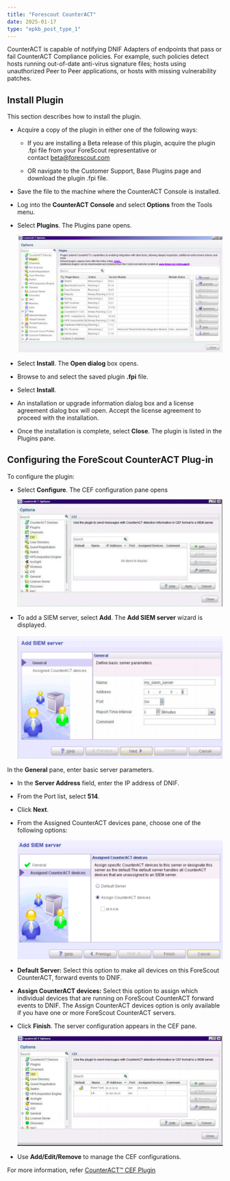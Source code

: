 ```yaml
---
title: "Forescout CounterACT"
date: 2025-01-17
type: "epkb_post_type_1"
---
```


CounterACT is capable of notifying DNIF Adapters of endpoints that pass or fail CounterACT Compliance policies. For example, such policies detect hosts running out-of-date anti-virus signature files; hosts using unauthorized Peer to Peer applications, or hosts with missing vulnerability patches.

## **Install Plugin**

This section describes how to install the plugin.

- Acquire a copy of the plugin in either one of the following ways:
    - If you are installing a Beta release of this plugin, acquire the plugin .fpi file from your ForeScout representative or contact [beta@forescout.com](mailto:)
    
    - OR navigate to the Customer Support, Base Plugins page and download the plugin .fpi file.

- Save the file to the machine where the CounterACT Console is installed.

- Log into the **CounterACT Console** and select **Options** from the Tools menu.

- Select **Plugins**. The Plugins pane opens.  
      
    ![](./images-Forescout%20CounterACT/Forescout-CounterACT-1.webp)
      
    

- Select **Install**. The **Open dialog** box opens.

- Browse to and select the saved plugin **.fpi** file.

- Select **Install**.

- An installation or upgrade information dialog box and a license agreement dialog box will open. Accept the license agreement to proceed with the installation.

- Once the installation is complete, select **Close**. The plugin is listed in the Plugins pane.

## **Configuring the ForeScout CounterACT Plug-in**

To configure the plugin:

- Select **Configure**. The CEF configuration pane opens  
      
    ![image 1-Dec-04-2023-08-55-48-3853-AM](./images-Forescout%20CounterACT/Forescout-CounterACT-2.webp)
      
    

- To add a SIEM server, select **Add**. The **Add SIEM server** wizard is displayed.  
      
    ![](./images-Forescout%20CounterACT/Forescout-CounterACT-3.webp)
      
    

In the **General** pane, enter basic server parameters.

- In the **Server Address** field, enter the IP address of DNIF.

- From the Port list, select **514**.

- Click **Next**.

- From the Assigned CounterACT devices pane, choose one of the following options:  
      
    ![](./images-Forescout%20CounterACT/Forescout-CounterACT-4.webp)
      
    

- **Default Server:** Select this option to make all devices on this ForeScout CounterACT, forward events to DNIF.

- **Assign CounterACT devices:** Select this option to assign which individual devices that are running on ForeScout CounterACT forward events to DNIF. The Assign CounterACT devices option is only available if you have one or more ForeScout CounterACT servers.

- Click **Finish**. The server configuration appears in the CEF pane.  
      
    ![](./images-Forescout%20CounterACT/Forescout-CounterACT-5.webp)
      
    

- Use **Add/Edit/Remove** to manage the CEF configurations.

For more information, refer [CounterACT™ CEF Plugin](https://docs.forescout.com/download/resource/bundle/cef-2-6-x-h/raw/resource/enus/cef-2-6-x-h.pdf?token=TWQ3b3NBQXZSYWtTSXY0RFRZOCtUQ0xhSytNcTBBTlJ2cGpDZFZHV0RRVUxDcTlCMHAyNkdtSGlMZWE3MnFuMDlURzhMQ1lLdHdJZjBHMzNaVGpFaTAwbUhpYzZMdmxjN0trakhZbHZoYlZBUkVWdW0zZHdHc05Ia1FxV3Fqb2x5dVdyYmJ2WGlTUSs0a1h3clhRb2FYaDJsK3ZMREIrdXdUd1Q0RlVzOElmOEVza2Q=)
